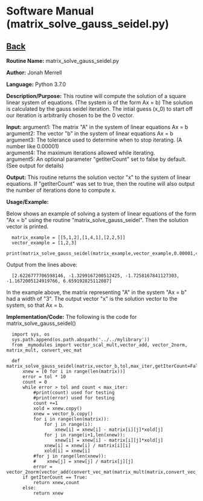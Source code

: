 # Software Manual (matrix_solve_gauss_seidel.py)

## [Back](../softwaremanual)

**Routine Name:**           matrix_solve_gauss_seidel.py

**Author:** Jonah Merrell

**Language:** Python 3.7.0

**Description/Purpose:** This routine will compute the solution of a square linear system of equations. (The system is of the form Ax = b)
The solution is calculated by the gauss seidel iteration. The intial guess (x_0) to start off our iteration is arbitrarily chosen to be the 0 vector.

**Input:** argument1: The matrix "A" in the system of linear equations Ax = b<br>
		   argument2: The vector "b" in the system of linear equations Ax = b<br>
           argument3: The tolerance used to determine when to stop iterating. (A number like 0.00001)<br>
		   argument4: The maximum iterations allowed while iterating.<br>
		   argument5: An optional parameter "getIterCount" set to false by default. (See output for details)
		   
**Output:** This routine returns the solution vector "x" to the system of linear equations. If "getIterCount" was
 set to true, then the routine will also output the number of iterations done to compute x.

**Usage/Example:**

Below shows an example of solving a system of linear equations of the form "Ax = b" using the routine "matrix_solve_gauss_seidel".
 Then the solution vector is printed. 

      matrix_example = [[5,1,2],[1,4,1],[2,2,5]]
      vector_example = [1,2,3]
      print(matrix_solve_gauss_seidel(matrix_example,vector_example,0.00001,40))

Output from the lines above:

      [2.6226777706598146, -1.3299167200512425, -1.7258167841127303, -1.1672005124919766, 6.659192825112087]

In the example above, the matrix representing "A" in the system "Ax = b" had a width of "3". The output vector "x"
 is the solution vector to the system, so that Ax = b.

**Implementation/Code:** The following is the code for matrix_solve_gauss_seidel()
      
      import sys, os
      sys.path.append(os.path.abspath('../../mylibrary'))
      from _mymodules import vector_scal_mult,vector_add, vector_2norm, matrix_mult, convert_vec_mat
      
      def matrix_solve_gauss_seidel(matrix,vector_b,tol,max_iter,getIterCount=False):
          xnew = [0 for i in range(len(matrix))]
          error = tol * 10
          count = 0
          while error > tol and count < max_iter:
              #print(count) used for testing
              #print(error) used for testing
              count +=1
              xold = xnew.copy()
              xnew = vector_b.copy()
              for i in range(len(matrix)):
                  for j in range(i):
                      xnew[i] = xnew[i] - matrix[i][j]*xold[j]
                  for j in range(i+1,len(xnew)):
                      xnew[i] = xnew[i] - matrix[i][j]*xold[j]
                  xnew[i] = xnew[i] / matrix[i][i]
                  xold[i] = xnew[i]
              #for j in range(len(xnew)):
              #    xnew[j] = xnew[j] / matrix[j][j]
              error = vector_2norm(vector_add(convert_vec_mat(matrix_mult(matrix,convert_vec_mat(xnew))),vector_scal_mult(-1,vector_b)))
          if getIterCount == True:
              return xnew,count
          else:
              return xnew
